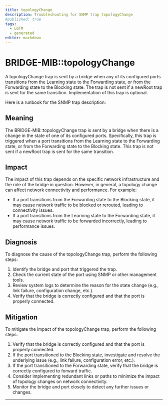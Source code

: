 ```yaml
---
title: topologyChange
description: Troubleshooting for SNMP trap topologyChange
#published: true
tags:
  - LGTM
  - generated
editor: markdown
---
```


# BRIDGE-MIB::topologyChange 

A topologyChange trap is sent by a bridge when any of
its configured ports transitions from the Learning state
to the Forwarding state, or from the Forwarding state to
the Blocking state.  The trap is not sent if a newRoot
trap is sent for the same transition.  Implementation of
this trap is optional. 



Here is a runbook for the SNMP trap description:

## Meaning

The BRIDGE-MIB::topologyChange trap is sent by a bridge when there is a change in the state of one of its configured ports. Specifically, this trap is triggered when a port transitions from the Learning state to the Forwarding state, or from the Forwarding state to the Blocking state. This trap is not sent if a newRoot trap is sent for the same transition.

## Impact

The impact of this trap depends on the specific network infrastructure and the role of the bridge in question. However, in general, a topology change can affect network connectivity and performance. For example:

* If a port transitions from the Forwarding state to the Blocking state, it may cause network traffic to be blocked or rerouted, leading to connectivity issues.
* If a port transitions from the Learning state to the Forwarding state, it may cause network traffic to be forwarded incorrectly, leading to performance issues.

## Diagnosis

To diagnose the cause of the topologyChange trap, perform the following steps:

1. Identify the bridge and port that triggered the trap.
2. Check the current state of the port using SNMP or other management tools.
3. Review system logs to determine the reason for the state change (e.g., link failure, configuration change, etc.).
4. Verify that the bridge is correctly configured and that the port is properly connected.

## Mitigation

To mitigate the impact of the topologyChange trap, perform the following steps:

1. Verify that the bridge is correctly configured and that the port is properly connected.
2. If the port transitioned to the Blocking state, investigate and resolve the underlying issue (e.g., link failure, configuration error, etc.).
3. If the port transitioned to the Forwarding state, verify that the bridge is correctly configured to forward traffic.
4. Consider implementing redundant links or paths to minimize the impact of topology changes on network connectivity.
5. Monitor the bridge and port closely to detect any further issues or changes.
---




